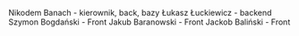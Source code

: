 Nikodem Banach - kierownik, back, bazy
Łukasz Łuckiewicz - backend
Szymon Bogdański - Front
Jakub Baranowski - Front
Jackob Baliński - Front
